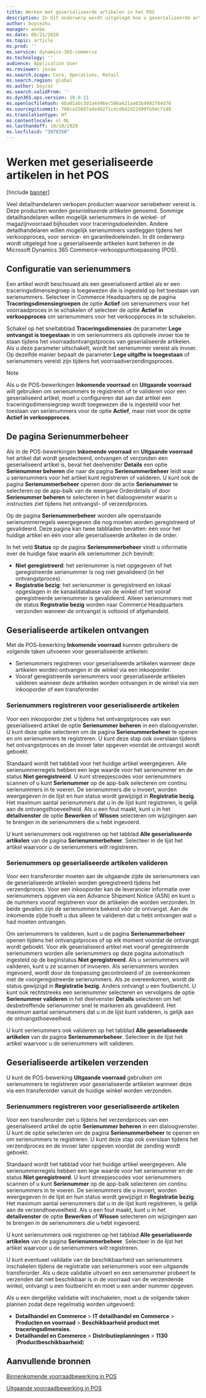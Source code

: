 ```yaml
---
title: Werken met geserialiseerde artikelen in het POS
description: In dit onderwerp wordt uitgelegd hoe u geserialiseerde artikelen kunt beheren in de verkooppunttoepassing (POS).
author: boycezhu
manager: annbe
ms.date: 08/21/2020
ms.topic: article
ms.prod: ''
ms.service: dynamics-365-commerce
ms.technology: ''
audience: Application User
ms.reviewer: josaw
ms.search.scope: Core, Operations, Retail
ms.search.region: global
ms.author: boycez
ms.search.validFrom: ''
ms.dyn365.ops.version: 10.0.11
ms.openlocfilehash: 6ba01abc3d1a4496ec586a621aa03b4981f84d76
ms.sourcegitcommit: 708ca25687a4e48271cdcd6d2d22d99fb94cf140
ms.translationtype: HT
ms.contentlocale: nl-NL
ms.lasthandoff: 10/10/2020
ms.locfileid: "3978358"
---
```

# <a name="work-with-serialized-items-in-the-pos"></a>Werken met geserialiseerde artikelen in het POS

[!include [banner](includes/banner.md)]

Veel detailhandelaren verkopen producten waarvoor seriebeheer vereist is. Deze producten worden *geserialiseerde artikelen* genoemd. Sommige detailhandelaren willen mogelijk serienummers in de winkel- of magazijnvoorraad bijhouden voor traceringsdoeleinden. Andere detailhandelaren willen mogelijk serienummers vastleggen tijdens het verkoopproces, voor service- en garantiedoeleinden. In dit onderwerp wordt uitgelegd hoe u geserialiseerde artikelen kunt beheren in de Microsoft Dynamics 365 Commerce-verkooppunttoepassing (POS).

## <a name="serial-number-configurations"></a>Configuratie van serienummers

Een artikel wordt beschouwd als een geserialiseerd artikel als er een traceringsdimensiegroep is toegewezen die is ingesteld op het toestaan van serienummers. Selecteer in Commerce Headquarters op de pagina **Traceringsdimensiegroepen** de optie **Actief** om serienummers voor het voorraadproces in te schakelen of selecteer de optie **Actief in verkoopproces** om serienummers voor het verkoopproces in te schakelen.

Schakel op het sneltabblad **Traceringsdimensies** de parameter **Lege ontvangst is toegestaan** in om serienummers als optionele invoer toe te staan tijdens het voorraadontvangstproces van geserialiseerde artikelen. Als u deze parameter uitschakelt, wordt het serienummer vereist als invoer. Op dezelfde manier bepaalt de parameter **Lege uitgifte is toegestaan** of serienummers vereist zijn tijdens het voorraadverzendingsproces.

> [!NOTE]
> Als u de POS-bewerkingen **Inkomende voorraad** en **Uitgaande voorraad** wilt gebruiken om serienummers te registreren of te valideren voor een geserialiseerd artikel, moet u configureren dat aan dat artikel een traceringsdimensiegroep wordt toegewezen die is ingesteld voor het toestaan van serienummers voor de optie **Actief**, maar niet voor de optie **Actief in verkoopproces**.

## <a name="serial-number-management-page"></a>De pagina Serienummerbeheer

Als in de POS-bewerkingen **Inkomende voorraad** en **Uitgaande voorraad** het artikel dat wordt geselecteerd, ontvangen of verzonden een geserialiseerd artikel is, bevat het deelvenster **Details** een optie **Serienummer beheren** die naar de pagina **Serienummerbeheer** leidt waar u serienummers voor het artikel kunt registreren of valideren. U kunt ook de pagina **Serienummerbeheer** openen door de actie **Serienummer** te selecteren op de app-balk van de weergave Orderdetails of door **Serienummer beheren** te selecteren in het dialoogvenster waarin u instructies ziet tijdens het ontvangst- of verzendproces. 

Op de pagina **Serienummerbeheer** worden alle openstaande serienummerregels weergegeven die nog moeten worden geregistreerd of gevalideerd. Deze pagina kan twee tabbladen bevatten: één voor het huidige artikel en één voor alle geserialiseerde artikelen in de order.

In het veld **Status** op de pagina **Serienummerbeheer** vindt u informatie over de huidige fase waarin elk serienummer zich bevindt:

- **Niet geregistreerd**: het serienummer is niet opgegeven of het geregistreerde serienummer is nog niet gevalideerd (in het ontvangstproces).
- **Registratie bezig**: het serienummer is geregistreerd en lokaal opgeslagen in de kanaaldatabase van de winkel of het vooraf geregistreerde serienummer is gevalideerd. Alleen serienummers met de status **Registratie bezig** worden naar Commerce Headquarters verzonden wanneer de ontvangst is voltooid of afgehandeld.

## <a name="receive-serialized-items"></a>Geserialiseerde artikelen ontvangen

Met de POS-bewerking **Inkomende voorraad** kunnen gebruikers de volgende taken uitvoeren voor geserialiseerde artikelen:

- Serienummers registreren voor geserialiseerde artikelen wanneer deze artikelen worden ontvangen in de winkel via een inkooporder.
- Vooraf geregistreerde serienummers voor geserialiseerde artikelen valderen wanneer deze artikelen worden ontvangen in de winkel via een inkooporder of een transferorder.

### <a name="register-serial-numbers-against-serialized-items"></a>Serienummers registreren voor geserialiseerde artikelen

Voor een inkooporder ziet u tijdens het ontvangstproces van een geserialiseerd artikel de optie **Serienummer beheren** in een dialoogvenster. U kunt deze optie selecteren om de pagina **Serienummerbeheer** te openen en om serienummers te registreren. U kunt deze stap ook overslaan tijdens het ontvangstproces en de invoer later opgeven voordat de ontvangst wordt geboekt.

Standaard wordt het tabblad voor het huidige artikel weergegeven. Alle serienummerregels hebben een lege waarde voor het serienummer en de status **Niet geregistreerd**. U kunt streepjescodes voor serienummers scannen of u kunt **Serienummer** op de app-balk selecteren om continu serienummers in te voeren. De serienummers die u invoert, worden weergegeven in de lijst en hun status wordt gewijzigd in **Registratie bezig**. Het maximum aantal serienummers dat u in de lijst kunt registreren, is gelijk aan de ontvangsthoeveelheid. Als u een fout maakt, kunt u in het **detailvenster** de optie **Bewerken** of **Wissen** selecteren om wijzigingen aan te brengen in de serienummers die u hebt ingevoerd.

U kunt serienummers ook registreren op het tabblad **Alle geserialiseerde artikelen** van de pagina **Serienummerbeheer**. Selecteer in de lijst het artikel waarvoor u de serienummers wilt registreren.

### <a name="validate-serial-numbers-on-serialized-items"></a>Serienummers op geserialiseerde artikelen valideren

Voor een transferorder moeten aan de uitgaande zijde de serienummers van de geserialiseerde artikelen worden geregistreerd tijdens het verzendproces. Voor een inkooporder kan de leverancier informatie over serienummers opgeven via een Advance Shipment Notice (ASN) en kunt u de nummers vooraf registreren voor de artikelen die worden verzonden. In beide gevallen zijn de serienummers bekend vóór de ontvangst. Aan de inkomende zijde hoeft u dus alleen te valideren dat u hebt ontvangen wat u had moeten ontvangen.

Om serienummers te valideren, kunt u de pagina **Serienummerbeheer** openen tijdens het ontvangstproces of op elk moment voordat de ontvangst wordt geboekt. Voor elk geserialiseerd artikel met vooraf geregistreerde serienummers worden alle serienummers op deze pagina automatisch ingesteld op de beginstatus **Niet geregistreerd**. Als u serienummers wilt valideren, kunt u ze scannen of invoeren. Als serienummers worden ingevoerd, wordt door de toepassing gecontroleerd of ze overeenkomen met de voorgeregistreerde serienummers. Als ze overeenkomen, wordt de status gewijzigd in **Registratie bezig**. Anders ontvangt u een foutbericht. U kunt ook rechtstreeks een serienummer selecteren en vervolgens de optie **Serienummer valideren** in het deelvenster **Details** selecteren om het desbetreffende serienummer snel te markeren als gevalideerd. Het maximum aantal serienummers dat u in de lijst kunt valideren, is gelijk aan de ontvangsthoeveelheid.

U kunt serienummers ook valideren op het tabblad **Alle geserialiseerde artikelen** van de pagina **Serienummerbeheer**. Selecteer in de lijst het artikel waarvoor u de serienummers wilt valideren.

## <a name="ship-serialized-items"></a>Geserialiseerde artikelen verzenden

U kunt de POS-bewerking **Uitgaande voorraad** gebruiken om serienummers te registreren voor geserialiseerde artikelen wanneer deze via een transferorder vanuit de huidige winkel worden verzonden.

### <a name="register-serial-numbers-against-serialized-items"></a>Serienummers registreren voor geserialiseerde artikelen

Voor een transferorder ziet u tijdens het verzendproces van een geserialiseerd artikel de optie **Serienummer beheren** in een dialoogvenster. U kunt de optie selecteren om de pagina **Serienummerbeheer** te openen en om serienummers te registreren. U kunt deze stap ook overslaan tijdens het verzendproces en de invoer later opgeven voordat de zending wordt geboekt.

Standaard wordt het tabblad voor het huidige artikel weergegeven. Alle serienummerregels hebben een lege waarde voor het serienummer en de status **Niet geregistreerd**. U kunt streepjescodes voor serienummers scannen of u kunt **Serienummer** op de app-balk selecteren om continu serienummers in te voeren. De serienummers die u invoert, worden weergegeven in de lijst en hun status wordt gewijzigd in **Registratie bezig**. Het maximum aantal serienummers dat u in de lijst kunt registreren, is gelijk aan de verzendhoeveelheid. Als u een fout maakt, kunt u in het **detailvenster** de optie **Bewerken** of **Wissen** selecteren om wijzigingen aan te brengen in de serienummers die u hebt ingevoerd.

U kunt serienummers ook registreren op het tabblad **Alle geserialiseerde artikelen** van de pagina **Serienummerbeheer**. Selecteer in de lijst het artikel waarvoor u de serienummers wilt registreren.

U kunt eventueel validatie van de beschikbaarheid van serienummers inschakelen tijdens de registratie van serienummers voor een uitgaande transferorder. Als u deze validatie uitvoert en een serienummer probeert te verzenden dat niet beschikbaar is in de voorraad van de verzendende winkel, ontvangt u een foutbericht en moet u een ander nummer opgeven.

Als u een dergelijke validatie wilt inschakelen, moet u de volgende taken plannen zodat deze regelmatig worden uitgevoerd:

- **Detailhandel en Commerce** > **IT detailhandel en Commerce** > **Producten en voorraad** > **Beschikbaarheid product met traceringsdimensies**.
- **Detailhandel en Commerce** > **Distributieplanningen** > **1130** (**Productbeschikbaarheid**)

## <a name="additional-resources"></a>Aanvullende bronnen

[Binnenkomende voorraadbewerking in POS](https://docs.microsoft.com/dynamics365/commerce/pos-inbound-inventory-operation)

[Uitgaande voorraadbewerking in POS](https://docs.microsoft.com/dynamics365/commerce/pos-outbound-inventory-operation)
